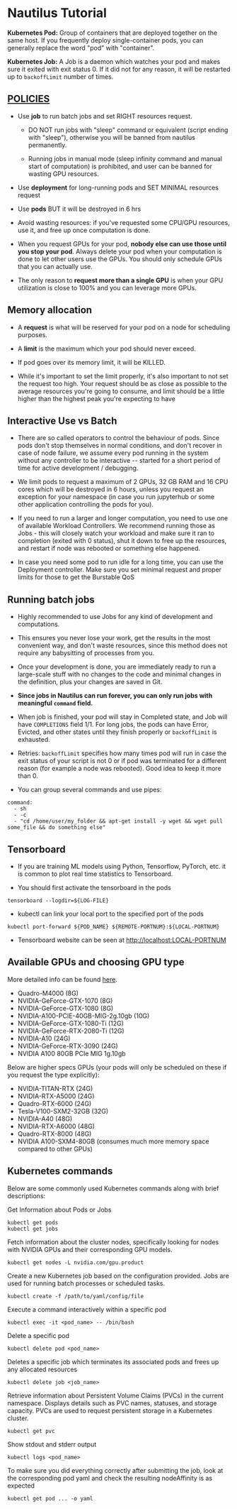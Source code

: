 # Nautilus Tutorial

**Kubernetes Pod:** Group of containers that are deployed together on the same host. If you frequently deploy single-container pods, you can generally replace the word "pod" with "container".

**Kubernetes Job:** A Job is a daemon which watches your pod and makes sure it exited with exit status 0. If it did not for any reason, it will be restarted up to `backoffLimit` number of times.

## [POLICIES](https://docs.nationalresearchplatform.org/userdocs/start/policies/)

- Use **job** to run batch jobs and set RIGHT resources request. 
    - DO NOT run jobs with "sleep" command or equivalent (script ending with "sleep"), otherwise you will be banned from nautilus permanently. 

    - Running jobs in manual mode (sleep infinity command and manual start of computation) is prohibited, and user can be banned for wasting GPU resources.

- Use **deployment** for long-running pods and SET MINIMAL resources request

- Use **pods** BUT it will be destroyed in 6 hrs

- Avoid wasting resources: if you've requested some CPU/GPU resources, use it, and free up once computation is done.

- When you request GPUs for your pod, **nobody else can use those until you stop your pod**. Always delete your pod when your computation is done to let other users use the GPUs. You should only schedule GPUs that you can actually use. 

- The only reason to **request more than a single GPU** is when your GPU utilization is close to 100% and you can leverage more GPUs.


## Memory allocation

- A **request** is what will be reserved for your pod on a node for scheduling purposes. 

- A **limit** is the maximum which your pod should never exceed. 

- If pod goes over its memory limit, it will be KILLED. 

- While it's important to set the limit properly, it's also important to not set the request too high. Your request should be as close as possible to the average resources you're going to consume, and limit should be a little higher than the highest peak you're expecting to have


## Interactive Use vs Batch

- There are so called operators to control the behaviour of pods. Since pods don't stop themselves in normal conditions, and don't recover in case of node failure, we assume every pod running in the system without any controller to be interactive -- started for a short period of time for active development / debugging. 

- We limit pods to request a maximum of 2 GPUs, 32 GB RAM and 16 CPU cores which will be destroyed in 6 hours, unless you request an exception for your namespace (in case you run jupyterhub or some other application controlling the pods for you).

- If you need to run a larger and longer computation, you need to use one of available Workload Controllers. We recommend running those as Jobs - this will closely watch your workload and make sure it ran to completion (exited with 0 status), shut it down to free up the resources, and restart if node was rebooted or something else happened.

- In case you need some pod to run idle for a long time, you can use the Deployment controller. Make sure you set minimal request and proper limits for those to get the Burstable QoS


## Running batch jobs

- Highly recommended to use Jobs for any kind of development and computations. 

- This ensures you never lose your work, get the results in the most convenient way, and don't waste resources, since this method does not require any babysitting of processes from you. 

- Once your development is done, you are immediately ready to run a large-scale stuff with no changes to the code and minimal changes in the definition, plus your changes are saved in Git.

- **Since jobs in Nautilus can run forever, you can only run jobs with meaningful `command` field.**

- When job is finished, your pod will stay in Completed state, and Job will have `COMPLETIONS` field 1/1. For long jobs, the pods can have Error, Evicted, and other states until they finish properly or `backoffLimit` is exhausted.

- Retries: `backoffLimit` specifies how many times pod will run in case the exit status of your script is not 0 or if pod was terminated for a different reason (for example a node was rebooted). Good idea to keep it more than 0.

- You can group several commands and use pipes:
```
command:
  - sh
  - -c
  - "cd /home/user/my_folder && apt-get install -y wget && wget pull some_file && do something else"
```


## Tensorboard

- If you are training ML models using Python, Tensorflow, PyTorch, etc. it is common to plot real time statistics to Tensorboard. 

- You should first activate the tensorboard in the pods
```
tensorboard --logdir=${LOG-FILE}
```

- kubectl can link your local port to the specified port of the pods
```
kubectl port-forward ${POD_NAME} ${REMOTE-PORTNUM}:${LOCAL-PORTNUM}
```

- Tensorboard website can be seen at [http://localhost:LOCAL-PORTNUM]()


## Available GPUs and choosing GPU type

More detailed info can be found [here](https://docs.nationalresearchplatform.org/userdocs/running/gpu-pods/#:~:text=If%20you%20need%20more%20graphical%20memory%2C%20use%20this%20table%20or%20official%20specs%20to%20choose%20the%20type%3A).

- Quadro-M4000 (8G)
- NVIDIA-GeForce-GTX-1070 (8G)
- NVIDIA-GeForce-GTX-1080 (8G)
- NVIDIA-A100-PCIE-40GB-MIG-2g.10gb	(10G)
- NVIDIA-GeForce-GTX-1080-Ti (12G)
- NVIDIA-GeForce-RTX-2080-Ti (12G)
- NVIDIA-A10 (24G)
- NVIDIA-GeForce-RTX-3090 (24G)
- NVIDIA A100 80GB PCIe MIG 1g.10gb

Below are higher specs GPUs (your pods will only be scheduled on these if you request the type explicitly):

- NVIDIA-TITAN-RTX (24G)
- NVIDIA-RTX-A5000 (24G)
- Quadro-RTX-6000 (24G)
- Tesla-V100-SXM2-32GB (32G)
- NVIDIA-A40 (48G)
- NVIDIA-RTX-A6000 (48G)
- Quadro-RTX-8000 (48G)
- NVIDIA A100-SXM4-80GB (consumes much more memory space compared to other GPUs)


## Kubernetes commands
Below are some commonly used Kubernetes commands along with brief descriptions:

Get Information about Pods or Jobs
```
kubectl get pods
kubectl get jobs
```

Fetch information about the cluster nodes, specifically looking for nodes with NVIDIA GPUs and their corresponding GPU models.
```
kubectl get nodes -L nvidia.com/gpu.product
```

Create a new Kubernetes job based on the configuration provided. Jobs are used for running batch processes or scheduled tasks.
```
kubectl create -f /path/to/yaml/config/file
```

Execute a command interactively within a specific pod
```
kubectl exec -it <pod_name> -- /bin/bash
```

Delete a specific pod
```
kubectl delete pod <pod_name>
```

Deletes a specific job which terminates its associated pods and frees up any allocated resources
```
kubectl delete job <job_name>
```

Retrieve information about Persistent Volume Claims (PVCs) in the current namespace. Displays details such as PVC names, statuses, and storage capacity. PVCs are used to request persistent storage in a Kubernetes cluster.
```
kubectl get pvc
```

Show stdout and stderr output
```
kubectl logs <pod_name>
```

To make sure you did everything correctly after submitting the job, look at the corresponding pod yaml and check the resulting nodeAffinity is as expected
```
kubectl get pod ... -o yaml
```
